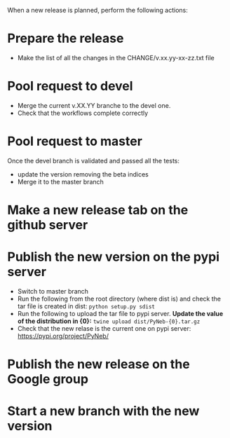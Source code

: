 When a new release is planned, perform the following actions:

Prepare the release
=============

* Make the list of all the changes in the CHANGE/v.xx.yy-xx-zz.txt file

Pool request to devel
==============

* Merge the current v.XX.YY branche to the devel one.
* Check that the workflows complete correctly

Pool request to master
===============

Once the devel branch is validated and passed all the tests:

* update the version removing the beta indices
* Merge it to the master branch

Make a new release tab on the github server
==============================


Publish the new version on the pypi server
=============================

* Switch to master branch
* Run the following from the root directory (where dist is) and check the tar file is created in dist:
    `python setup.py sdist`
* Run the following to upload the tar file to pypi server. **Update the value of the distribution in {0}:**
    `twine upload dist/PyNeb-{0}.tar.gz`
* Check that the new relase is the current one on pypi server: https://pypi.org/project/PyNeb/

Publish the new release on the Google group
==============================

Start a new branch with the new version
===========================


